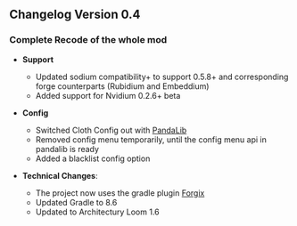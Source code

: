 ## Changelog Version 0.4
### Complete Recode of the whole mod

* **Support**
  * Updated sodium compatibility+ to support 0.5.8+ and corresponding forge counterparts (Rubidium and Embeddium)
  * Added support for Nvidium 0.2.6+ beta


* **Config**
  * Switched Cloth Config out with [PandaLib](https://www.curseforge.com/minecraft/mc-mods/pandalib)
  * Removed config menu temporarily, until the config menu api in pandalib is ready
  * Added a blacklist config option


* **Technical Changes**:
  * The project now uses the gradle plugin [Forgix](https://github.com/PacifistMC/Forgix)
  * Updated Gradle to 8.6
  * Updated to Architectury Loom 1.6